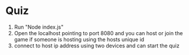 # Quiz


1) Run "Node index.js"
2) Open the localhost pointing to port 8080 and you can host or join the game if someone is hosting using the hosts unique id
3) connect to host ip address  using two devices and can start the quiz
